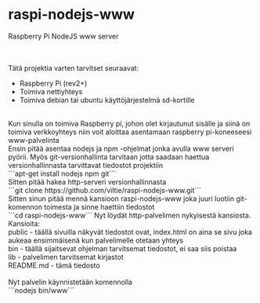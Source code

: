 # raspi-nodejs-www
Raspberry Pi NodeJS www server

<br><br>
Tätä projektia varten tarvitset seuraavat:<br>
- Raspberry Pi (rev2+)<br>
- Toimiva nettiyhteys<br>
- Toimiva debian tai ubuntu käyttöjärjestelmä sd-kortille<br>
<br>
Kun sinulla on toimiva Raspberry pi, johon olet kirjautunut sisälle ja siinä on toimiva verkkoyhteys niin voit aloittaa asentamaan raspberry pi-koneeseesi www-palvelinta<br>
Ensin pitää asentaa nodejs ja npm -ohjelmat jonka avulla www serveri pyörii. Myös git-versionhallinta tarvitaan jotta saadaan haettua versionhallinnasta tarvittavat tiedostot projektiin<br>
```apt-get install nodejs npm git```
<br>
Sitten pitää hakea http-serveri versionhallinnasta<br>
```git clone https://github.com/viltie/raspi-nodejs-www.git```
<br>
Sitten sinun pitää mennä kansioon raspi-nodejs-www joka juuri luotiin git-komennon toimesta ja sinne haettiin tiedostot<br>
```cd raspi-nodejs-www```
Nyt löydät http-palvelimen nykyisestä kansiosta.<br>
Kansioita:<br>
public - täällä sivuilla näkyvät tiedostot ovat, index.html on aina se sivu joka aukeaa ensimmäisenä kun palvelimelle otetaan yhteys<br>
bin - täällä sijaitsevat ohjelman tarvitsemat tiedostot, ei saa siis poistaa<br>
lib - palvelimen tarvitsemat kirjastot<br>
README.md - tämä tiedosto<br>
<br>
Nyt palvelin käynnistetään komennolla<br>
```nodejs bin/www```
